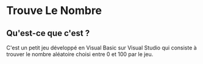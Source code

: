 # Trouve Le Nombre


## Qu'est-ce que c'est ?

C'est un petit jeu développé en Visual Basic sur Visual Studio qui consiste à trouver le nombre aléatoire choisi entre 0 et 100 par le jeu.